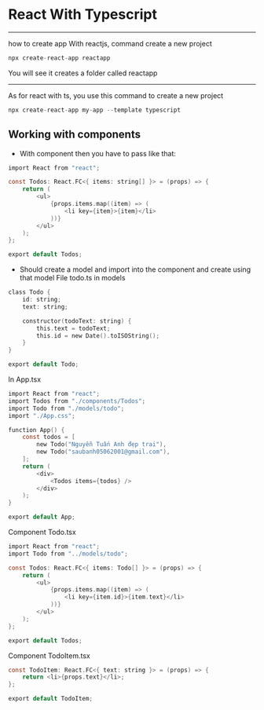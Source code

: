 # React With Typescript
***
how to create app
With reactjs, command create a new project
```c
npx create-react-app reactapp
```

You will see it creates a folder called reactapp

***

As for react with ts, you use this command to create a new project

```c
npx create-react-app my-app --template typescript
 ```
## Working with components

- With component then you have to pass like that:

```c
import React from "react";

const Todos: React.FC<{ items: string[] }> = (props) => {
    return (
        <ul>
            {props.items.map((item) => (
                <li key={item}>{item}</li>
            ))}
        </ul>
    );
};

export default Todos;

```

- Should create a model and import into the component and create using that model
File todo.ts in models 
```c
class Todo {
    id: string;
    text: string;

    constructor(todoText: string) {
        this.text = todoText;
        this.id = new Date().toISOString();
    }
}

export default Todo;
```
In App.tsx
```c
import React from "react";
import Todos from "./components/Todos";
import Todo from "./models/todo";
import "./App.css";

function App() {
    const todos = [
        new Todo("Nguyễn Tuấn Anh đẹp trai"),
        new Todo("saubanh05062001@gmail.com"),
    ];
    return (
        <div>
            <Todos items={todos} />
        </div>
    );
}

export default App;
```
Component Todo.tsx
```c
import React from "react";
import Todo from "../models/todo";

const Todos: React.FC<{ items: Todo[] }> = (props) => {
    return (
        <ul>
            {props.items.map((item) => (
                <li key={item.id}>{item.text}</li>
            ))}
        </ul>
    );
};

export default Todos;
```

Component TodoItem.tsx

```c
const TodoItem: React.FC<{ text: string }> = (props) => {
    return <li>{props.text}</li>;
};

export default TodoItem;
```
